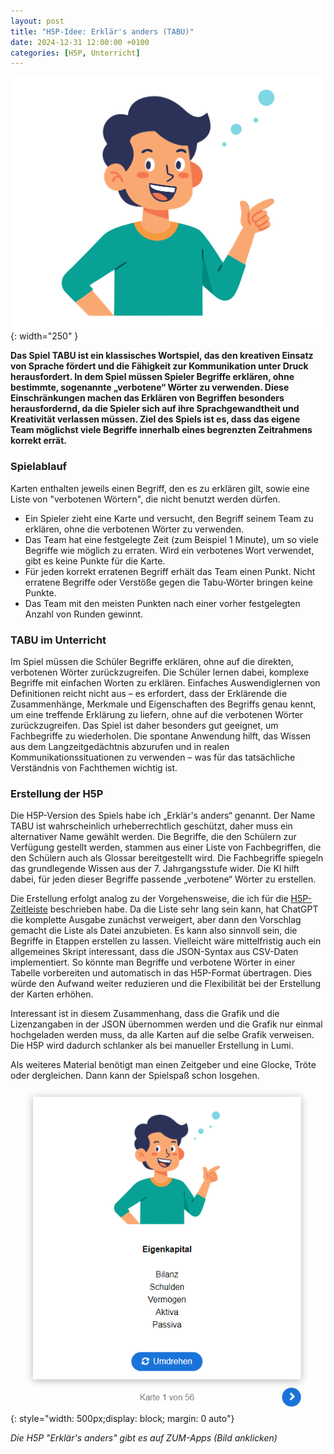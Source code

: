 ```yaml
---
layout: post
title: "H5P-Idee: Erklär's anders (TABU)"
date: 2024-12-31 12:00:00 +0100
categories: [H5P, Unterricht]
---
```

![Bild erstellt mit recraft.ai: Person erklärt etwas (Symbolbild)](/assets/images/2024-12-31-tabu.png){: width="250" }

**Das Spiel TABU ist ein klassisches Wortspiel, das den kreativen Einsatz von Sprache fördert und die Fähigkeit zur Kommunikation unter Druck herausfordert. In dem Spiel müssen Spieler Begriffe erklären, ohne bestimmte, sogenannte „verbotene“ Wörter zu verwenden. Diese Einschränkungen machen das Erklären von Begriffen besonders herausfordernd, da die Spieler sich auf ihre Sprachgewandtheit und Kreativität verlassen müssen. Ziel des Spiels ist es, dass das eigene Team möglichst viele Begriffe innerhalb eines begrenzten Zeitrahmens korrekt errät.** 

### Spielablauf
Karten enthalten jeweils einen Begriff, den es zu erklären gilt, sowie eine Liste von "verbotenen Wörtern", die nicht benutzt werden dürfen. 

- Ein Spieler zieht eine Karte und versucht, den Begriff seinem Team zu erklären, ohne die verbotenen Wörter zu verwenden. 
- Das Team hat eine festgelegte Zeit (zum Beispiel 1 Minute), um so viele Begriffe wie möglich zu erraten. Wird ein verbotenes Wort verwendet, gibt es keine Punkte für die Karte.
- Für jeden korrekt erratenen Begriff erhält das Team einen Punkt. Nicht erratene Begriffe oder Verstöße gegen die Tabu-Wörter bringen keine Punkte.
- Das Team mit den meisten Punkten nach einer vorher festgelegten Anzahl von Runden gewinnt.

### TABU im Unterricht
Im Spiel müssen die Schüler Begriffe erklären, ohne auf die direkten, verbotenen Wörter zurückzugreifen. Die Schüler lernen dabei, komplexe Begriffe mit einfachen Worten zu erklären. Einfaches Auswendiglernen von Definitionen reicht nicht aus – es erfordert, dass der Erklärende die Zusammenhänge, Merkmale und Eigenschaften des Begriffs genau kennt, um eine treffende Erklärung zu liefern, ohne auf die verbotenen Wörter zurückzugreifen. Das Spiel ist daher besonders gut geeignet, um Fachbegriffe zu wiederholen. Die spontane Anwendung hilft, das Wissen aus dem Langzeitgedächtnis abzurufen und in realen Kommunikationssituationen zu verwenden – was für das tatsächliche Verständnis von Fachthemen wichtig ist.

### Erstellung der H5P

Die H5P-Version des Spiels habe ich „Erklär's anders“ genannt. Der Name TABU ist wahrscheinlich urheberrechtlich geschützt, daher muss ein alternativer Name gewählt werden. Die Begriffe, die den Schülern zur Verfügung gestellt werden, stammen aus einer Liste von Fachbegriffen, die den Schülern auch als Glossar bereitgestellt wird. Die Fachbegriffe spiegeln das grundlegende Wissen aus der 7. Jahrgangsstufe wider. Die KI hilft dabei, für jeden dieser Begriffe passende „verbotene“ Wörter zu erstellen. 

Die Erstellung erfolgt analog zu der Vorgehensweise, die ich für die [H5P-Zeitleiste](/2024/12/29/H5P-mit-KI/) beschrieben habe. Da die Liste sehr lang sein kann, hat ChatGPT die komplette Ausgabe zunächst verweigert, aber dann den Vorschlag gemacht die Liste als Datei anzubieten. Es kann also sinnvoll sein, die Begriffe in Etappen erstellen zu lassen. Vielleicht wäre mittelfristig auch ein allgemeines Skript interessant, dass die JSON-Syntax aus CSV-Daten implementiert. So könnte man Begriffe und verbotene Wörter in einer Tabelle vorbereiten und automatisch in das H5P-Format übertragen. Dies würde den Aufwand weiter reduzieren und die Flexibilität bei der Erstellung der Karten erhöhen.

Interessant ist in diesem Zusammenhang, dass die Grafik und die Lizenzangaben in der JSON übernommen werden und die Grafik nur einmal hochgeladen werden muss, da alle Karten auf die selbe Grafik verweisen. Die H5P wird dadurch schlanker als bei manueller Erstellung in Lumi.

Als weiteres Material benötigt man einen Zeitgeber und eine Glocke, Tröte oder dergleichen. Dann kann der Spielspaß schon losgehen.

[![H5P](/assets/images/2024-12-31-tabu-h5p.png)](https://apps.zum.de/apps/37898){: style="width: 500px;display: block; margin: 0 auto"}

*Die H5P "Erklär's anders" gibt es auf ZUM-Apps (Bild anklicken)*